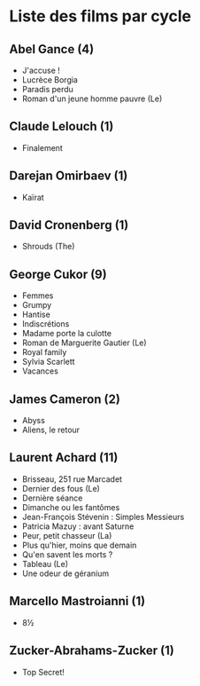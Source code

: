 # Liste des films par cycle

## Abel Gance (4)

  * J'accuse !  
  * Lucrèce Borgia  
  * Paradis perdu  
  * Roman d'un jeune homme pauvre (Le)

## Claude Lelouch (1)

  * Finalement

## Darejan Omirbaev (1)

  * Kaïrat

## David Cronenberg (1)

  * Shrouds (The)

## George Cukor (9)

  * Femmes  
  * Grumpy  
  * Hantise  
  * Indiscrétions  
  * Madame porte la culotte  
  * Roman de Marguerite Gautier (Le)  
  * Royal family  
  * Sylvia Scarlett  
  * Vacances

## James Cameron (2)

  * Abyss  
  * Aliens, le retour

## Laurent Achard (11)

  * Brisseau, 251 rue Marcadet  
  * Dernier des fous (Le)  
  * Dernière séance  
  * Dimanche ou les fantômes  
  * Jean-François Stévenin : Simples Messieurs  
  * Patricia Mazuy : avant Saturne  
  * Peur, petit chasseur (La)  
  * Plus qu'hier, moins que demain  
  * Qu'en savent les morts ?  
  * Tableau (Le)  
  * Une odeur de géranium

## Marcello Mastroianni (1)

  * 8½

## Zucker-Abrahams-Zucker (1)

  * Top Secret!  
